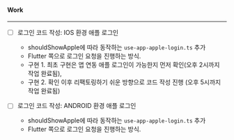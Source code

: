 
#### Work
---
- [ ] 로그인 코드 작성: IOS 환경 애플 로그인
	- shouldShowApple에 따라 동작하는 `use-app-apple-login.ts` 추가
	- Flutter 쪽으로 로그인 요청을 진행하는 방식.
	- 구현 1. 최초 구현은 앱 연동 애플 로그인이 가능한지 먼저 확인(오후 2시까지 작업 완료됨),
	- 구현 2. 확인 이후 리팩토링하기 쉬운 방향으로 코드 작성 진행 (오후 5시까지 작업 완료됨)


- [ ] 로그인 코드 작성: ANDROID 환경 애플 로그인
	- shouldShowApple에 따라 동작하는 `use-app-apple-login.ts` 추가
	- Flutter 쪽으로 로그인 요청을 진행하는 방식. 